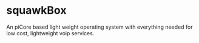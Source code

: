 # squawkBox
An piCore based light weight operating system with everything needed for low cost, lightweight voip services.
